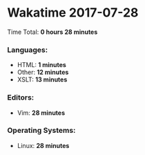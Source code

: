 # Wakatime 2017-07-28

Time Total: **0 hours 28 minutes**

### Languages:
- HTML: **1 minutes** 
- Other: **12 minutes** 
- XSLT: **13 minutes** 

### Editors:
- Vim: **28 minutes** 

### Operating Systems:
- Linux: **28 minutes** 

